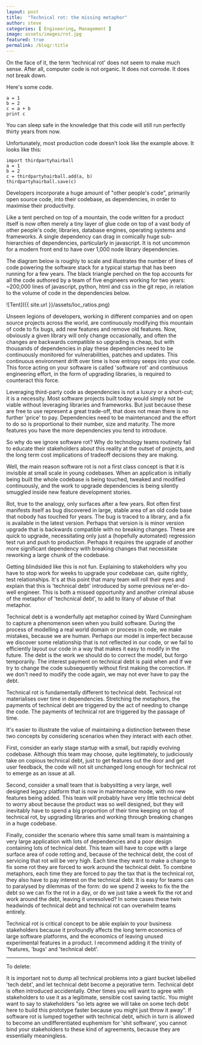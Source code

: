 ```yaml
---
layout: post
title:  "Technical rot: the missing metaphor"
author: steve
categories: [ Engineering, Management ]
image: assets/images/rot.jpg
featured: true
permalink: /blog/:title
---
```


On the face of it, the term 'technical rot' does not seem to make much sense. After all, computer code is not organic. It does not corrode. It does not break down.

Here's some code.


    a = 1
    b = 2
    c = a + b
    print c

You can sleep safe in the knowledge that this code will still run perfectly thirty years from now. 

Unfortunately, most production code doesn’t look like the example above. It looks like this:

    import thirdpartyhairball
    a = 1
    b = 2
    c = thirdpartyhairball.add(a, b)
    thirdpartyhairball.save(c)

Developers incorporate a huge amount of "other people's code", primarily open source code, into their codebase, as dependencies, in order to maximise their productivity.

Like a tent perched on top of a mountain, the code written for a product itself is now often merely a tiny layer of glue code on top of a vast body of other people's code; libraries, database engines, operating systems and frameworks. A single dependency can drag in comically huge sub-hierarchies of dependencies, particularly in javascript. It is not uncommon for a modern front end to have over 1,000 node library dependencies.

The diagram below is roughly to scale and illustrates the number of lines of code powering the software stack for a typical startup that has been running for a few years. The black triangle perched on the top accounts for all the code authored by a team of five engineers working for two years: ~200,000 lines of javascript, python, html and css in the git repo, in relation to the volume of code in the dependencies below.

![Tent]({{ site.url }}/assets/loc_ratios.png)

Unseen legions of developers, working in different companies and on open source projects across the world, are continuously modifying this mountain of code to fix bugs, add new features and remove old features. Now, obviously a given library will only change occasionally, and often the changes are backwards compatible so upgrading is cheap, but with thousands of dependencies in play these dependencies need to be continuously monitored for vulnerabilities, patches and updates. This continuous environment drift over time is how entropy seeps into your code. This force acting on your software is called 'software rot' and continuous engineering effort, in the form of upgrading libraries, is required to counteract this force.

Leveraging third-party code as dependencies is not a luxury or a short-cut; it is a necessity. Most software projects built today would simply not be viable without leveraging libraries and frameworks. But just because these are free to use represent a great trade-off, that does not mean there is no further 'price' to pay. Dependencies need to be maintenanced and the effort to do so is proportional to their number, size and maturity. The more features you have the more dependencies you tend to introduce.

So why do we ignore software rot? Why do technology teams routinely fail to educate their stakeholders about this reality at the outset of projects, and the long term cost implications of tradeoff decisions they are making.

Well, the main reason  software rot is not a first class concept is that it is invisible at small scale in young codebases. When an application is initially being built the whole codebase is being touched, tweaked and modified continuously, and the work to upgrade dependencies is being silently smuggled inside new feature development stories.

Rot, true to the analogy, only surfaces after a few years. Rot often first manifests itself as bug discovered in large, stable area of an old code base that nobody has touched for years. The bug is traced to a library, and a fix is available in the latest version. Perhaps that version is is minor version upgrade that is backwards compatible with no breaking changes. These are quick to upgrade, necessitating only just a (hopefully automated) regression test run and push to production. Perhaps it requires the upgrade of another more significant dependency with breaking changes that necessitate reworking a large chunk of the codebase.

Getting blindsided like this is not fun. Explaining to stakeholders why you have to stop work for weeks to upgrade your codebase can, quite rightly, test relationships. It's at this point that many team will roll their eyes and explain that this is 'technical debt' introduced by some previous ne'er-do-well engineer. This is both a missed opportunity and another criminal abuse of the metaphor of 'techcnical debt', to add to litany of abuse of that metaphor.

Technical debt is a wonderfully apt metaphor coined by Ward Cunningham to capture a phenomenon seen when you build software. During the process of modelling a real world domain or process in code, we make mistakes, because we are human. Perhaps our model is imperfect because we discover some relationship that is not reflected in our code, or we fail to efficiently layout our code in a way that makes it easy to modify in the future. The debt is the work we should do to correct the model, but forgo temporarily. The interest payment on technical debt is paid when and if we try to change the code subsequently without first making the correction. If we don't need to modify the code again, we may not ever have to pay the debt.

Technical rot is fundamentally different to technical debt. Technical rot materialises over time in dependencies. Stretching the metaphors, the payments of technical debt are triggered by the act of needing to change the code. The payments of technical rot are triggered by the passage of time.

It's easier to illustrate the value of maintaining a distinction between these two concepts by considering scenarios when they interact with each other.

First, consider an early stage startup with a small, but rapidly evolving codebase. Although this team may choose, quite legitimately, to judiciously take on copious technical debt, just to get features out the door and get user feedback, the code will not sit unchanged long enough for technical rot to emerge as an issue at all.

Second, consider a small team that is babysitting a very large, well designed legacy platform that is now in maintenance mode, with no new features being added. This team will probably have very little technical debt to worry about because the product was so well designed, but they will inevitably have to spend a big proportion of their time keeping on top of technical rot, by upgrading libraries and working through breaking changes in a huge codebase.

Finally, consider the scenario where this same small team is maintaining a very large application with lots of dependencies and a poor design containing lots of technical debt. This team will have to cope with a large surface area of code rotting and, because of the technical debt, the cost of servicing that rot will be very high. Each time they want to make a change to fix some rot they are forced to work around the technical debt. To combine metaphors, each time they are forced to pay the tax that is the technical rot, they also have to pay interest on the technical debt. It is easy for teams can to paralysed by dilemmas of the form: do we spend 2 weeks to fix the the debt so we can fix the rot in a day, or do we just take a week fix the rot and work around the debt, leaving it unresolved? In some cases these twin headwinds of technical debt and technical rot can overwhelm teams entirely.

Technical rot is critical concept to be able explain to your business stakeholders because it profoundly affects the long term economics of large software platforms, and the economics of leaving unused experimental features in a product. I recommend adding it the trinity of 'features, 'bugs' and 'technical debt'.


------

To delete:


It is important not to dump all technical problems into a giant bucket labelled 'tech debt', and let technical debt become a pejorative term. Technical debt is often introduced accidentally. Other times you will want to agree with stakeholders to use it as a legitimate, sensible cost saving tactic. You might want to say to stakeholders "so lets agree we will take on some tech debt here to build this prototype faster because you might just throw it away". If software rot is lumped together with technical debt, which in turn is allowed to become an undifferentiated euphemism for 'shit software', you cannot bind your stakeholders to these kind of agreements, because they are essentially meaningless.



